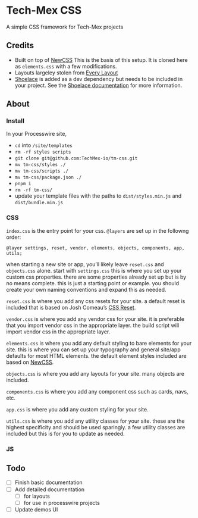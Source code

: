 # Tech-Mex CSS
A simple CSS framework for Tech-Mex projects

## Credits
- Built on top of [NewCSS](https://newcss.net/)
  This is the basis of this setup. It is cloned here as `elements.css` with a few modifications.
- Layouts largeley stolen from [Every Layout](https://every-layout.dev/)
- [Shoelace](https://github.com/shoelace-style/shoelace) is added as a dev dependency but needs to be included in your project. See the [Shoelace documentation](https://shoelace.style/) for more information.

## About

### Install

In your Processwire site, 

- `cd` into `/site/templates` 
- `rm -rf styles scripts`
- `git clone git@github.com:TechMex-io/tm-css.git `
- `mv tm-css/styles ./`
- `mv tm-css/scripts ./`
- `mv tm-css/package.json ./`
- `pnpm i`
- `rm -rf tm-css/`
- update your template files with the paths to `dist/styles.min.js` and `dist/bundle.min.js` 

### CSS

`index.css` is the entry point for your css.
`@layers` are set up in the followng order:
```
@layer settings, reset, vendor, elements, objects, components, app, utils;
```

when starting a new site or app, you’ll likely leave `reset.css` and `objects.css` alone.
start with `settings.css`
this is where you set up your custom css properties. there are some properties already set up but is by no means complete. this is just a starting point or example. you should create your own naming conventions and expand this as needed.

`reset.css` is where you add any css resets for your site. a default reset is included that is based on Josh Comeau’s [CSS Reset](https://www.joshwcomeau.com/css/custom-css-reset/).

`vendor.css` is where you add any vendor css for your site. it is preferable that you import vendor css in the appropriate layer. the build script will import vendor css in the appropriate layer.

`elements.css` is where you add any default styling to bare elements for your site. this is where you can set up your typography and general site/app defaults for most HTML elements. the default element styles included are based on [NewCSS](https://newcss.net/).

`objects.css` is where you add any layouts for your site. many objects are included.

`components.css` is where you add any component css such as cards, navs, etc.

`app.css` is where you add any custom styling for your site.

`utils.css` is where you add any utility classes for your site. these are the highest specificity and should be used sparingly. a few utility classes are included but this is for you to update as needed.


### JS


## Todo
- [ ]  Finish basic documentation
- [ ] Add detailed documentation
  - [ ] for layouts
  - [ ] for use in processwire projects
- [ ] Update demos UI
